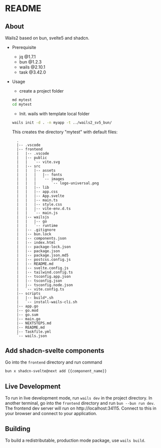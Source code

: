 # README

## About

Wails2 based on bun, svelte5 and shadcn.

- Prerequisite
  - jq @1.7.1
  - bun @1.2.3
  - wails @2.10.1
  - task @3.42.0

- Usage
  - create a project folder
  ```sh
  md mytest
  cd mytest
  ```
  - Init. wails with template local folder
  ```sh
  wails init -d . -n myapp -t ../wails2_sv5_bun/
  ```
  This creates the directory "mytest" with default files:

  ```shell title=mytest/
    .
    |-- .vscode
    |-- frontend
    |   |-- .vscode
    |   |-- public
    |   |   `-- vite.svg
    |   |-- src
    |   |   |-- assets  
    |   |   |   |-- fonts
    |   |   |   `-- images
    |   |   |       `-- logo-universal.png
    |   |   |-- lib
    |   |   |-- app.css
    |   |   |-- App.svelte
    |   |   |-- main.ts
    |   |   |-- style.css
    |   |   |-- vite-env.d.ts
    |   |   `-- main.js
    |   |-- wailsjs
    |   |   |-- go
    |   |   `-- runtime
    |   |-- .gitignore
    |   |-- bun.lock
    |   |-- components.json
    |   |-- index.html
    |   |-- package-lock.json
    |   |-- package.json
    |   |-- package.json.md5
    |   |-- postcss.config.js
    |   |-- README.md
    |   |-- svelte.config.js
    |   |-- tailwind.config.ts
    |   |-- tsconfig.app.json
    |   |-- tsconfig.json
    |   |-- tsconfig.node.json
    |   `-- vite.config.ts
    |-- scripts
    |   |-- build*.sh
    |   `-- install-wails-cli.sh
    |-- app.go
    |-- go.mod
    |-- go.sum
    |-- main.go
    |-- NEXTSTEPS.md
    |-- README.md
    |-- Taskfile.yml
    `-- wails.json
    ```

## Add shadcn-svelte components
Go into the `frontend` directory and run command
```sh
bun x shadcn-svelte@next add {{component_name}}
```  

## Live Development

To run in live development mode, run `wails dev` in the project directory. In another terminal, go into the `frontend`
directory and run `bun --bun run dev`. The frontend dev server will run on http://localhost:34115. Connect to this in your
browser and connect to your application.

## Building

To build a redistributable, production mode package, use `wails build`.

